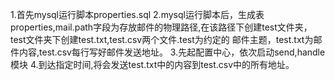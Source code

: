 1.首先mysql运行脚本properties.sql
2.mysql运行脚本后，生成表properties,mail.path字段为存放邮件的物理路径,在该路径下创建test文件夹，test文件夹下创建test.txt,test.csv两个文件.test为约定的
邮件主题，test.txt为邮件内容,test.csv每行写好邮件发送地址。
3.先起配置中心，依次启动send,handle模块
4.到达指定时间,将会发送test.txt中的内容到test.csv中的所有地址。

